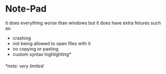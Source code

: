 # Note-Pad

it does everything worse than windows but it does have extra fetures such as:
 - crashing
 - not being allowed to open files with it
 - no copying or pasting
 - custom syntax highlighting*




###### *note: very limited
